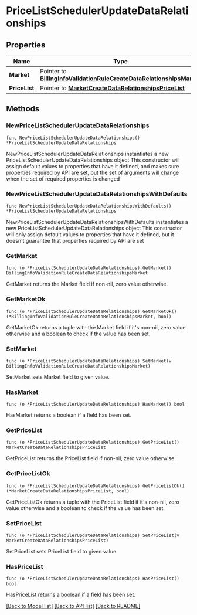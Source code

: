 # PriceListSchedulerUpdateDataRelationships

## Properties

Name | Type | Description | Notes
------------ | ------------- | ------------- | -------------
**Market** | Pointer to [**BillingInfoValidationRuleCreateDataRelationshipsMarket**](BillingInfoValidationRuleCreateDataRelationshipsMarket.md) |  | [optional] 
**PriceList** | Pointer to [**MarketCreateDataRelationshipsPriceList**](MarketCreateDataRelationshipsPriceList.md) |  | [optional] 

## Methods

### NewPriceListSchedulerUpdateDataRelationships

`func NewPriceListSchedulerUpdateDataRelationships() *PriceListSchedulerUpdateDataRelationships`

NewPriceListSchedulerUpdateDataRelationships instantiates a new PriceListSchedulerUpdateDataRelationships object
This constructor will assign default values to properties that have it defined,
and makes sure properties required by API are set, but the set of arguments
will change when the set of required properties is changed

### NewPriceListSchedulerUpdateDataRelationshipsWithDefaults

`func NewPriceListSchedulerUpdateDataRelationshipsWithDefaults() *PriceListSchedulerUpdateDataRelationships`

NewPriceListSchedulerUpdateDataRelationshipsWithDefaults instantiates a new PriceListSchedulerUpdateDataRelationships object
This constructor will only assign default values to properties that have it defined,
but it doesn't guarantee that properties required by API are set

### GetMarket

`func (o *PriceListSchedulerUpdateDataRelationships) GetMarket() BillingInfoValidationRuleCreateDataRelationshipsMarket`

GetMarket returns the Market field if non-nil, zero value otherwise.

### GetMarketOk

`func (o *PriceListSchedulerUpdateDataRelationships) GetMarketOk() (*BillingInfoValidationRuleCreateDataRelationshipsMarket, bool)`

GetMarketOk returns a tuple with the Market field if it's non-nil, zero value otherwise
and a boolean to check if the value has been set.

### SetMarket

`func (o *PriceListSchedulerUpdateDataRelationships) SetMarket(v BillingInfoValidationRuleCreateDataRelationshipsMarket)`

SetMarket sets Market field to given value.

### HasMarket

`func (o *PriceListSchedulerUpdateDataRelationships) HasMarket() bool`

HasMarket returns a boolean if a field has been set.

### GetPriceList

`func (o *PriceListSchedulerUpdateDataRelationships) GetPriceList() MarketCreateDataRelationshipsPriceList`

GetPriceList returns the PriceList field if non-nil, zero value otherwise.

### GetPriceListOk

`func (o *PriceListSchedulerUpdateDataRelationships) GetPriceListOk() (*MarketCreateDataRelationshipsPriceList, bool)`

GetPriceListOk returns a tuple with the PriceList field if it's non-nil, zero value otherwise
and a boolean to check if the value has been set.

### SetPriceList

`func (o *PriceListSchedulerUpdateDataRelationships) SetPriceList(v MarketCreateDataRelationshipsPriceList)`

SetPriceList sets PriceList field to given value.

### HasPriceList

`func (o *PriceListSchedulerUpdateDataRelationships) HasPriceList() bool`

HasPriceList returns a boolean if a field has been set.


[[Back to Model list]](../README.md#documentation-for-models) [[Back to API list]](../README.md#documentation-for-api-endpoints) [[Back to README]](../README.md)


